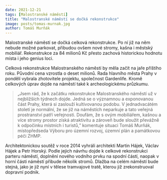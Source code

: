 ```yaml
---
date: 2021-12-21
tags: [Malostranské náměstí]
title: "Malostranské náměstí se dočká rekonstrukce"
image: posts/tomas-murnak.jpg
author: Tomáš Murňák
---
```

 
Malostranské náměstí se dočká celková rekonstrukce. Po ní již na něm nebude možné parkovat, přibudou ovšem nové stromy, kašna i městský mobiliář. Rekonstrukce za 84 milionů Kč přesto zachová historickou hodnotu místa i jeho genius loci.

Celková rekonstrukce Malostranského náměstí by měla začít na jaře příštího roku. Původní cena vzrostla o deset milionů. Rada hlavního města Prahy v pondělí vybrala zhotovitele projektu, společnost Gardenlife. Kromě celkových úprav dojde na náměstí také k archeologickému průzkumu.

> „Jsem rád, že k začátku rekonstrukce Malostranského náměstí už v nejbližších týdnech dojde. Jedná se o významnou a exponovanou část Prahy, která si zaslouží kultivovanou podobu. V jednadvacátém století je normální, že se již na náměstích neparkuje a tato veřejná prostranství patří veřejnosti. Doufám, že s ovým mobiliářem, kašnou a více stromy prostor získá atraktivitu a zároveň bude sloužit převážně k odpočinku místních i turistů,” komentuje situaci Tomáš Murňák, místopředseda Výboru pro územní rozvoj, územní plán a památkovou péči ZHMP.

Architektonickou soutěž v roce 2014 vyhráli architekti Martin Hájek, Václav Hájek a Petr Horský. Podle jejich návrhu dojde k celkové rekonstrukci parteru náměstí, doplnění nového vodního prvku na spodní částí, naopak v horní části náměstí přibude několik stromů. Dlažba na celém náměstí bude stejná, jako je již nyní v tělese tramvajové tratě, kterou již zrekonstruoval dopravní podnik.

